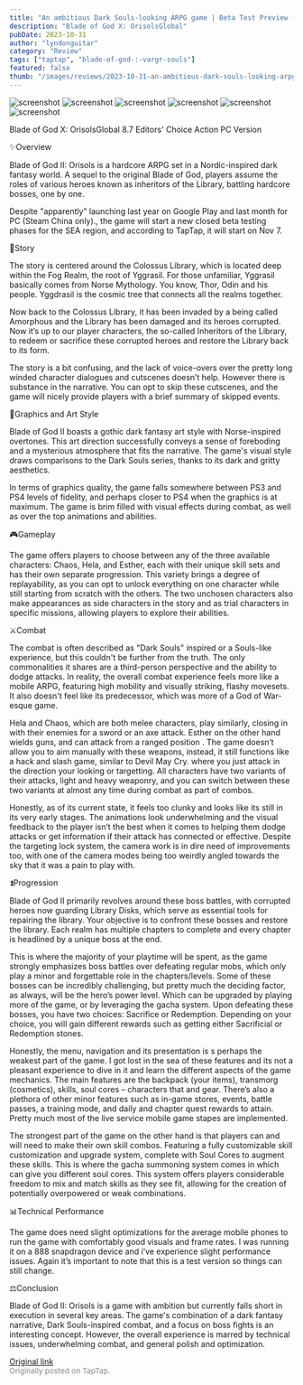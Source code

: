 ```yaml
---
title: "An ambitious Dark Souls-looking ARPG game | Beta Test Preview - Blade of God II: Orisols"
description: "Blade of God X: OrisolsGlobal"
pubDate: 2023-10-31
author: "lyndonguitar"
category: "Review"
tags: ["taptap", "blade-of-god-:-vargr-souls"]
featured: false
thumb: "/images/reviews/2023-10-31-an-ambitious-dark-souls-looking-arpg-game--beta-test-preview---blade-of-god-ii-orisols-0.avif"
---
```


<div class="gallery">
  <img src="/images/reviews/2023-10-31-an-ambitious-dark-souls-looking-arpg-game--beta-test-preview---blade-of-god-ii-orisols-0.avif" alt="screenshot" />
  <img src="/images/reviews/2023-10-31-an-ambitious-dark-souls-looking-arpg-game--beta-test-preview---blade-of-god-ii-orisols-1.avif" alt="screenshot" />
  <img src="/images/reviews/2023-10-31-an-ambitious-dark-souls-looking-arpg-game--beta-test-preview---blade-of-god-ii-orisols-2.avif" alt="screenshot" />
  <img src="/images/reviews/2023-10-31-an-ambitious-dark-souls-looking-arpg-game--beta-test-preview---blade-of-god-ii-orisols-3.avif" alt="screenshot" />
  <img src="/images/reviews/2023-10-31-an-ambitious-dark-souls-looking-arpg-game--beta-test-preview---blade-of-god-ii-orisols-4.avif" alt="screenshot" />
  <img src="/images/reviews/2023-10-31-an-ambitious-dark-souls-looking-arpg-game--beta-test-preview---blade-of-god-ii-orisols-5.avif" alt="screenshot" />
</div>

Blade of God X: OrisolsGlobal
8.7
Editors' Choice
Action
PC Version

✨Overview

Blade of God II: Orisols is a hardcore ARPG set in a Nordic-inspired dark fantasy world. A sequel to the original Blade of God, players assume the roles of various heroes known as inheritors of the Library, battling hardcore bosses, one by one.

Despite "apparently" launching last year on Google Play and last month for PC (Steam China only)., the game will start a new closed beta testing phases for the SEA region, and according to TapTap, it will start on Nov 7.

📖Story

The story is centered around the Colossus Library, which is located deep within the Fog Realm, the root of Yggrasil. For those unfamiliar, Yggrasil basically comes from Norse Mythology. You know, Thor, Odin and his people. Yggdrasil is the cosmic tree that connects all the realms together.

Now back to the Colossus Library, it has been invaded by a being called Amorphous and the Library has been damaged and its heroes corrupted. Now it’s up to our player characters, the so-called Inheritors of the Library, to redeem or sacrifice these corrupted heroes and restore the Library back to its form.

The story is a bit confusing, and the lack of voice-overs over the pretty long winded character dialogues and cutscenes doesn’t help. However there is substance in the narrative. You can opt to skip these cutscenes, and the game will nicely provide players with a brief summary of skipped events.

🎨Graphics and Art Style

Blade of God II boasts a gothic dark fantasy art style with Norse-inspired overtones. This art direction successfully conveys a sense of foreboding and a mysterious atmosphere that fits the narrative. The game's visual style draws comparisons to the Dark Souls series, thanks to its dark and gritty aesthetics.

In terms of graphics quality, the game falls somewhere between PS3 and PS4 levels of fidelity, and perhaps closer to PS4 when the graphics is at maximum. The game is brim filled with visual effects during combat, as well as over the top animations and abilities.

🎮Gameplay

The game offers players to choose between any of the three available characters: Chaos, Hela, and Esther, each with their unique skill sets and has their own separate progression. This variety brings a degree of replayability, as you can opt to unlock everything on one character while still starting from scratch with the others. The two unchosen characters also make appearances as side characters in the
story and as trial characters in specific missions, allowing players to explore their abilities.

⚔️Combat

The combat is often described as "Dark Souls" inspired or a Souls-like experience, but this couldn't be further from the truth. The only commonalities it shares are a third-person perspective and the ability to dodge attacks. In reality, the overall combat experience feels more like a mobile ARPG, featuring high mobility and visually striking, flashy movesets. It also doesn't feel like its predecessor, which was more of a God of War-esque game.

Hela and Chaos, which are both melee characters, play similarly, closing in with their enemies for a sword or an axe attack. Esther on the other hand wields guns, and can attack from a ranged position . The game doesn’t allow you to aim manually with these weapons, instead, it still functions like a hack and slash game, similar to Devil May Cry. where you just attack in the direction your looking or targetting. All characters have two variants of their attacks, light and heavy weaponry, and you can switch between these two variants at almost any time during combat as part of combos.

Honestly, as of its current state, it feels too clunky and looks like its still in its very early stages. The animations look underwhelming and the visual feedback to the player isn’t the best when it comes to helping them dodge attacks or get information if their attack has connected or effective. Despite the targeting lock system, the camera work is in dire need of improvements too, with one of the camera modes being too weirdly angled towards the sky that it was a pain to play with.

⏫Progression

Blade of God II primarily revolves around these boss battles, with corrupted heroes now guarding Library Disks, which serve as essential tools for repairing the library. Your objective is to confront these bosses and restore the library. Each realm has multiple chapters to complete and every chapter is headlined by a unique boss at the end.

This is where the majority of your playtime will be spent, as the game strongly emphasizes boss battles over defeating regular mobs, which only play a minor and forgettable role in the chapters/levels. Some of these bosses can be incredibly challenging,  but pretty much the deciding factor, as always, will be the hero’s power level. Which can be upgraded by playing more of the game, or by leveraging the gacha system. Upon defeating these bosses, you have two choices: Sacrifice or Redemption. Depending on your choice, you will gain different rewards such as getting either Sacrificial or Redemption stones.

Honestly, the menu, navigation and its presentation is s perhaps the weakest part of the game. I got lost in the sea of these features and its not a pleasant experience to dive in it and learn the different aspects of the game mechanics. The main features are the backpack (your items), transmorg (cosmetics), skills, soul cores – characters that and gear. There’s also a plethora of other minor features such as in-game stores, events, battle passes, a training mode, and daily and chapter quest rewards to attain. Pretty much most of the live service mobile game stapes are implemented.

The strongest part of the game on the other hand is that players can and will need to make their own skill combos. Featuring a fully customizable skill customization and upgrade system, complete with Soul Cores to augment these skills. This is where the gacha summoning system comes in which can give you different soul cores. This system offers players considerable freedom to mix and match skills as they see fit, allowing for the creation of potentially overpowered or weak combinations.

📊Technical Performance

The game does need slight optimizations for the average mobile phones to run the game with comfortably good visuals and frame rates. I was running it on a 888 snapdragon device and i’ve experience slight performance issues. Again it’s important to note that this is a test version so things can still change.

⚖️Conclusion

Blade of God II: Orisols is a game with ambition but currently falls short in execution in several key areas. The game's combination of a dark fantasy narrative, Dark Souls-inspired combat, and a focus on boss fights is an interesting concept. However, the overall experience is marred by technical issues, underwhelming combat, and general polish and optimization.

[Original link](https://www.taptap.io/post/6492924)<br><span style="font-size: 0.95em; color: #888;">Originally posted on TapTap.</span>
